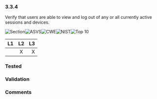 ### 3.3.4 
Verify that users are able to view and log out of any or all currently active sessions and devices.

![Section](https://img.shields.io/badge/V3-green.svg)![ASVS](https://img.shields.io/badge/ASVS-3.3.4-blue.svg)![CWE](https://img.shields.io/badge/CWE-613-red.svg)![NIST](https://img.shields.io/badge/NIST-7.1-important.svg)![Top 10](https://img.shields.io/badge/--lightgray.svg)

| L1| L2| L3|
| --|:--:|-:|
|  | X | X |

### Tested

### Validation

### Comments

        